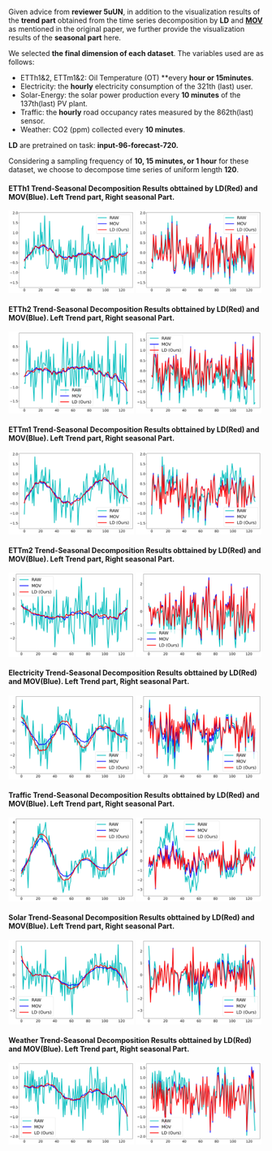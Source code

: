 Given advice from **reviewer 5uUN**, in addition to the visualization results of the **trend part** obtained from the time series decomposition by **LD** and **[MOV](https://arxiv.org/abs/2106.13008)** as mentioned in the original paper, 
we further provide the visualization results of the **seasonal part** here.

We selected **the final dimension of each dataset**. The variables used are as follows: 
- ETTh1&2, ETTm1&2: Oil Temperature (OT) **every **hour or 15minutes**.
- Electricity: the **hourly** electricity consumption of the 321th (last) user.
- Solar-Energy: the solar power production every **10 minutes** of the 137th(last) PV plant.
- Traffic: the **hourly** road occupancy rates measured by the 862th(last) sensor.
- Weather: CO2 (ppm) collected every **10 minutes**.
  
**LD** are pretrained on task: **input-96-forecast-720.**

Considering a sampling frequency of **10, 15 minutes, or 1 hour** for these dataset, we choose to decompose time series of uniform length **120**.

#### ETTh1 Trend-Seasonal Decomposition Results obttained by LD(Red) and MOV(Blue).  Left Trend part, Right seasonal Part.
<img src="Visualiziation_of_STD/ETTh1/trend.png" alt="ETTh1 trend" width=49%> <img src="Visualiziation_of_STD/ETTh1/season.png" alt="ETTh1 seasonal" width=49%>

#### ETTh2 Trend-Seasonal Decomposition Results obttained by LD(Red) and MOV(Blue).  Left Trend part, Right seasonal Part.
<img src="Visualiziation_of_STD/ETTh2/trend.png" alt="ETTh2 trend" width=49%> <img src="Visualiziation_of_STD/ETTh2/season.png" alt="ETTh2 seasonal" width=49%>

#### ETTm1 Trend-Seasonal Decomposition Results obttained by LD(Red) and MOV(Blue).  Left Trend part, Right seasonal Part.
<img src="Visualiziation_of_STD/ETTm1/trend.png" alt="ETTm1 trend" width=49%> <img src="Visualiziation_of_STD/ETTm1/season.png" alt="ETTm1 seasonal" width=49%>

#### ETTm2 Trend-Seasonal Decomposition Results obttained by LD(Red) and MOV(Blue).  Left Trend part, Right seasonal Part.
<img src="Visualiziation_of_STD/ETTm2/trend.png" alt="ETTm2 trend" width=49%> <img src="Visualiziation_of_STD/ETTm2/season.png" alt="ETTm2 seasonal" width=49%>

#### Electricity Trend-Seasonal Decomposition Results obttained by LD(Red) and MOV(Blue).  Left Trend part, Right seasonal Part.
<img src="Visualiziation_of_STD/Electricity/trend.png" alt="Electricity trend" width=49%> <img src="Visualiziation_of_STD/Electricity/season.png" alt="Electricity seasonal" width=49%>

#### Traffic Trend-Seasonal Decomposition Results obttained by LD(Red) and MOV(Blue).  Left Trend part, Right seasonal Part.
<img src="Visualiziation_of_STD/Traffic/trend.png" alt="Traffic trend" width=49%> <img src="Visualiziation_of_STD/Traffic/season.png" alt="Traffic seasonal" width=49%>

#### Solar Trend-Seasonal Decomposition Results obttained by LD(Red) and MOV(Blue).  Left Trend part, Right seasonal Part.
<img src="Visualiziation_of_STD/Solar/trend.png" alt="Solar trend" width=49%> <img src="Visualiziation_of_STD/Solar/season.png" alt="Solar seasonal" width=49%>

#### Weather Trend-Seasonal Decomposition Results obttained by LD(Red) and MOV(Blue).  Left Trend part, Right seasonal Part.
<img src="Visualiziation_of_STD/Weather/trend.png" alt="Weather trend" width=49%> <img src="Visualiziation_of_STD/Weather/season.png" alt="Weather seasonal" width=49%>

